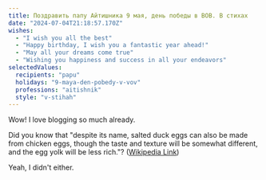 ```yaml
---
title: Поздравить папу Айтишника 9 мая, день победы в ВОВ. В стихах
date: "2024-07-04T21:18:57.170Z"
wishes:
  - "I wish you all the best"
  - "Happy birthday, I wish you a fantastic year ahead!"
  - "May all your dreams come true"
  - "Wishing you happiness and success in all your endeavors"
selectedValues:
  recipients: "papu"
  holidays: "9-maya-den-pobedy-v-vov"
  professions: "aitishnik"
  style: "v-stihah"
---
```


Wow! I love blogging so much already.

Did you know that "despite its name, salted duck eggs can also be made from
chicken eggs, though the taste and texture will be somewhat different, and the
egg yolk will be less rich."?
([Wikipedia Link](https://en.wikipedia.org/wiki/Salted_duck_egg))

Yeah, I didn't either.
